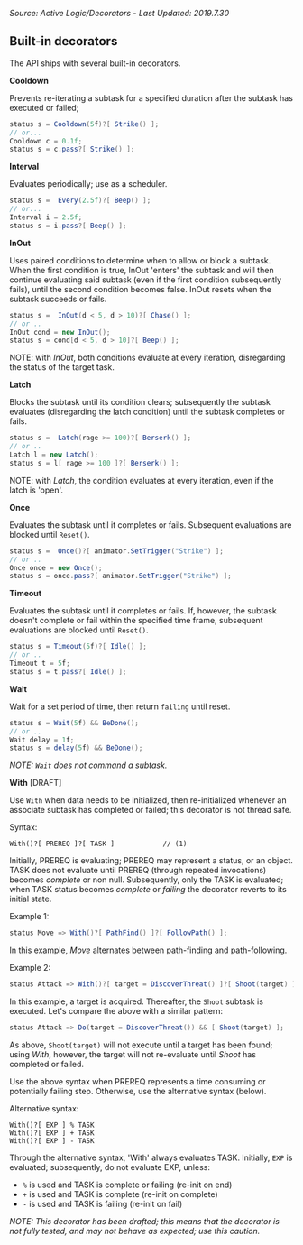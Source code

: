 *Source: Active Logic/Decorators - Last Updated: 2019.7.30*

## Built-in decorators

The API ships with several built-in decorators.

**Cooldown**

Prevents re-iterating a subtask for a specified duration after the subtask has executed or failed;

```cs
status s = Cooldown(5f)?[ Strike() ];
// or...
Cooldown c = 0.1f;
status s = c.pass?[ Strike() ];
```

**Interval**

Evaluates periodically; use as a scheduler.

```cs
status s =  Every(2.5f)?[ Beep() ];
// or...
Interval i = 2.5f;
status s = i.pass?[ Beep() ];
````

**InOut**

Uses paired conditions to determine when to allow or block a subtask. When the first condition is true, InOut 'enters' the subtask and will then continue evaluating said subtask (even if the first condition subsequently fails), until the second condition becomes false.
InOut resets when the subtask succeeds or fails.

```cs
status s =  InOut(d < 5, d > 10)?[ Chase() ];
// or ..
InOut cond = new InOut();
status s = cond[d < 5, d > 10]?[ Beep() ];
````

NOTE: with *InOut*, both conditions evaluate at every iteration, disregarding the status of the target task.

**Latch**

Blocks the subtask until its condition clears; subsequently the subtask evaluates (disregarding the latch condition) until the subtask completes or fails.

```cs
status s =  Latch(rage >= 100)?[ Berserk() ];
// or ..
Latch l = new Latch();
status s = l[ rage >= 100 ]?[ Berserk() ];
````

NOTE: with *Latch*, the condition evaluates at every iteration, even if the latch is 'open'.

**Once**

Evaluates the subtask until it completes or fails. Subsequent evaluations are blocked until `Reset()`.

```cs
status s =  Once()?[ animator.SetTrigger("Strike") ];
// or ..
Once once = new Once();
status s = once.pass?[ animator.SetTrigger("Strike") ];
````

**Timeout**

Evaluates the subtask until it completes or fails. If, however, the subtask doesn't complete or fail within the specified time frame, subsequent evaluations are blocked until `Reset()`.

```cs
status s = Timeout(5f)?[ Idle() ];
// or ..
Timeout t = 5f;
status s = t.pass?[ Idle() ];
````

**Wait**

Wait for a set period of time, then return `failing` until reset.

```cs
status s = Wait(5f) && BeDone();
// or ..
Wait delay = 1f;
status s = delay(5f) && BeDone();
````

*NOTE: `Wait` does not command a subtask.*

**With** [DRAFT]

Use `With` when data needs to be initialized, then re-initialized whenever an associate subtask has completed or failed; this decorator is not thread safe.

Syntax:

```
With()?[ PREREQ ]?[ TASK ]            // (1)
```

Initially, PREREQ is evaluating; PREREQ may represent a status, or an object.
TASK does not evaluate until PREREQ (through repeated invocations) becomes *complete* or non null. Subsequently, only the TASK is evaluated; when TASK status becomes *complete* or *failing* the decorator reverts to its initial state.

Example 1:

```cs
status Move => With()?[ PathFind() ]?[ FollowPath() ];
```

In this example, *Move* alternates between path-finding and path-following.

Example 2:

```cs
status Attack => With()?[ target = DiscoverThreat() ]?[ Shoot(target) ];
```

In this example, a target is acquired. Thereafter, the `Shoot` subtask is executed. Let's compare the above with a similar pattern:

```cs
status Attack => Do(target = DiscoverThreat()) && [ Shoot(target) ];
```

As above, `Shoot(target)` will not execute until a target has been found; using *With*, however, the target will not re-evaluate until *Shoot* has completed or failed.

Use the above syntax when PREREQ represents a time consuming or potentially failing step. Otherwise, use the alternative syntax (below).

Alternative syntax:

```
With()?[ EXP ] % TASK
With()?[ EXP ] + TASK
With()?[ EXP ] - TASK
```

Through the alternative syntax, 'With' always evaluates TASK. Initially, `EXP` is evaluated; subsequently, do not evaluate EXP, unless:

- `%` is used and TASK is complete or failing (re-init on end)
- `+` is used and TASK is complete (re-init on complete)
- `-` is used and TASK is failing (re-init on fail)

*NOTE: This decorator has been drafted; this means that the decorator is not fully tested, and may not behave as expected; use this caution.*
